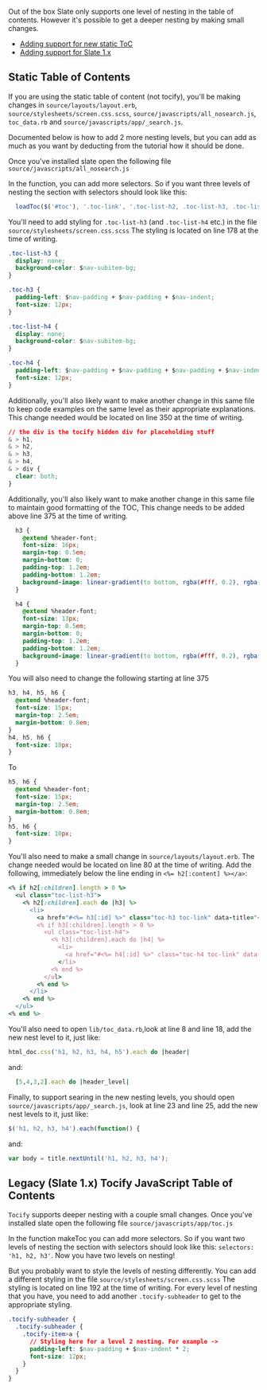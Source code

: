 Out of the box Slate only supports one level of nesting in the table of contents. However it's possible to get a deeper nesting by making small changes. 

* [Adding support for new static ToC](#static-table-of-contents)
* [Adding support for Slate 1.x](#legacy-slate-1x-tocify-javascript-table-of-contents)

## Static Table of Contents

If you are using the static table of content (not tocify), you'll be making changes in 
`source/layouts/layout.erb`, `source/stylesheets/screen.css.scss`, `source/javascripts/all_nosearch.js`, `toc_data.rb` and `source/javascripts/app/_search.js`. 

Documented below is how to add 2 more nesting levels, but you can add as much as you want by deducting from the tutorial how it should be done.

Once you've installed slate open the following file `source/javascripts/all_nosearch.js` 

In the function, you can add more selectors. So if you want three levels of nesting the section with selectors should look like this:

```js
  loadToc($('#toc'), '.toc-link', '.toc-list-h2, .toc-list-h3, .toc-list-h4', 10);
``` 

You'll need to add styling for `.toc-list-h3` (and `.toc-list-h4` etc.) in the file `source/stylesheets/screen.css.scss` The styling is located on line 178 at the time of writing. 
```CSS
.toc-list-h3 {
  display: none;
  background-color: $nav-subitem-bg;
}

.toc-h3 {
  padding-left: $nav-padding + $nav-padding + $nav-indent;
  font-size: 12px;
}

.toc-list-h4 {
  display: none;
  background-color: $nav-subitem-bg;
}

.toc-h4 {
  padding-left: $nav-padding + $nav-padding + $nav-padding + $nav-indent;
  font-size: 12px;
}
```

Additionally, you'll also likely want to make another change in this same file to keep code examples on the same level as their appropriate explanations. This change needed would be located on line 350 at the time of writing.
```CSS
// the div is the tocify hidden div for placeholding stuff
& > h1,
& > h2,
& > h3,
& > h4,
& > div {
  clear: both;
}
```

Additionally, you'll also likely want to make another change in this same file to maintain good formatting of the TOC, This change needs to be added above line 375 at the time of writing.
```CSS
  h3 {
    @extend %header-font;
    font-size: 16px;
    margin-top: 0.5em;
    margin-bottom: 0;
    padding-top: 1.2em;
    padding-bottom: 1.2em;
    background-image: linear-gradient(to bottom, rgba(#fff, 0.2), rgba(#fff, 0));
  }

  h4 {
    @extend %header-font;
    font-size: 13px;
    margin-top: 0.5em;
    margin-bottom: 0;
    padding-top: 1.2em;
    padding-bottom: 1.2em;
    background-image: linear-gradient(to bottom, rgba(#fff, 0.2), rgba(#fff, 0));
  }
```

You will also need to change the following starting at line 375
```CSS
h3, h4, h5, h6 {
  @extend %header-font;
  font-size: 15px;
  margin-top: 2.5em;
  margin-bottom: 0.8em;
}
h4, h5, h6 {
  font-size: 10px;
}
```
To
```CSS
h5, h6 {
  @extend %header-font;
  font-size: 15px;
  margin-top: 2.5em;
  margin-bottom: 0.8em;
}
h5, h6 {
  font-size: 10px;
}
```

You'll also need to make a small change in `source/layouts/layout.erb`. The change needed would be located on line 80 at the time of writing. Add the following, immediately below the line ending in `<%= h2[:content] %></a>`:
```ruby
<% if h2[:children].length > 0 %>
  <ul class="toc-list-h3">
    <% h2[:children].each do |h3| %>
      <li>
        <a href="#<%= h3[:id] %>" class="toc-h3 toc-link" data-title="<%= h3[:content] %>"><%= h3[:content] %></a>
        <% if h3[:children].length > 0 %>
          <ul class="toc-list-h4">
            <% h3[:children].each do |h4| %>
              <li>
                <a href="#<%= h4[:id] %>" class="toc-h4 toc-link" data-title="<%= h4[:content] %>"><%= h4[:content] %></a>
              </li>
            <% end %>
          </ul>
        <% end %>
      </li>
    <% end %>
  </ul>
<% end %>
```

You'll also need to open `lib/toc_data.rb`,look at line 8 and line 18, add the new nest level to it, just like:
```ruby
html_doc.css('h1, h2, h3, h4, h5').each do |header|
```
and:
```ruby
  [5,4,3,2].each do |header_level|
```

Finally, to support searing in the new nesting levels, you should open `source/javascripts/app/_search.js`, look at line 23 and line 25, add the new nest levels to it, just like:
```javascript
$('h1, h2, h3, h4').each(function() {
```
and:
```javascript
var body = title.nextUntil('h1, h2, h3, h4');
```

## Legacy (Slate 1.x) Tocify JavaScript Table of Contents

`Tocify` supports deeper nesting with a couple small changes. Once you've installed slate open the following file `source/javascripts/app/toc.js` 

In the function makeToc you can add more selectors. So if you want two levels of nesting the section with selectors should look like this: `selectors: 'h1, h2, h3'`. Now you have two levels on nesting! 

But you probably want to style the levels of nesting differently. You can add a different styling in the file `source/stylesheets/screen.css.scss` The styling is located on line 192 at the time of writing. For every level of nesting that you have, you need to add another `.tocify-subheader` to get to the appropriate styling. 

```CSS
.tocify-subheader {
  .tocify-subheader {
    .tocify-item>a {
      // Styling here for a level 2 nesting. For example -> 
      padding-left: $nav-padding + $nav-indent * 2;
      font-size: 12px;
    }
  }
}
```